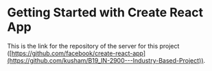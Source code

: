 # Getting Started with Create React App

This is the link for the repository of the server for this project ([https://github.com/facebook/create-react-app](https://github.com/kusham/B19_IN-2900---Industry-Based-Project)).


